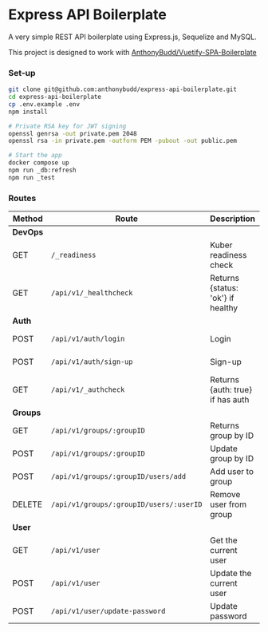 # Express API Boilerplate
A very simple REST API boilerplate using Express.js, Sequelize and MySQL.

This project is designed to work with [AnthonyBudd/Vuetify-SPA-Boilerplate](https://github.com/anthonybudd/Vuetify-SPA-boilerplate)

### Set-up
```sh
git clone git@github.com:anthonybudd/express-api-boilerplate.git
cd express-api-boilerplate
cp .env.example .env
npm install

# Private RSA key for JWT signing
openssl genrsa -out private.pem 2048
openssl rsa -in private.pem -outform PEM -pubout -out public.pem

# Start the app
docker compose up
npm run _db:refresh
npm run _test
```

### Routes
| Method      | Route                                       | Description                           | Payload                    | Response         | 
| ----------- | ------------------------------------------- | ------------------------------------- | -------------------------- | ---------------- |  
| **DevOps**  |                                             |                                       |                            |                  |  
| GET         | `/_readiness`                               | Kuber readiness check                 | --                         | "healthy"        |  
| GET         | `/api/v1/_healthcheck`                      | Returns {status: 'ok'} if healthy     | --                         | {status: 'ok'}   |  
| **Auth**    |                                             |                                       |                            |                  |  
| POST        | `/api/v1/auth/login`                        | Login                                 | {email,  password}         | {accessToken}    |  
| POST        | `/api/v1/auth/sign-up`                      | Sign-up                               | {email, password}          | {accessToken}    |  
| GET         | `/api/v1/_authcheck`                        | Returns {auth: true} if has auth      | --                         | {auth: true}     |  
| **Groups**  |                                             |                                       |                            |                  |  
| GET         | `/api/v1/groups/:groupID`                   | Returns group by ID                 | --                         | {Group}          |  
| POST        | `/api/v1/groups/:groupID`                   | Update group by ID                       | {name: 'New Name'}         | {Group}          |  
| POST        | `/api/v1/groups/:groupID/users/add`         | Add user to group                     | {userID: UUID}             | {UserID}         |  
| DELETE      | `/api/v1/groups/:groupID/users/:userID`     | Remove user from group                | --                         | {UserID}         |  
| **User**    |                                             |                                       |                            |                  |  
| GET         | `/api/v1/user`                              | Get the current user                  |                            | {User}           |  
| POST        | `/api/v1/user`                              | Update the current user               | {firstName, lastName}      | {User}           |  
| POST        | `/api/v1/user/update-password`              | Update password                       | {oldPassword, newPassword} | {success: true}  |  
